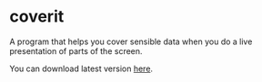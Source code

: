 # coverit

A program that helps you cover sensible data when you do a live presentation of parts of the screen.

You can download latest version [here](http://franzz2000.github.io/coverit/ejecutables/CoverIt-v02.exe).
